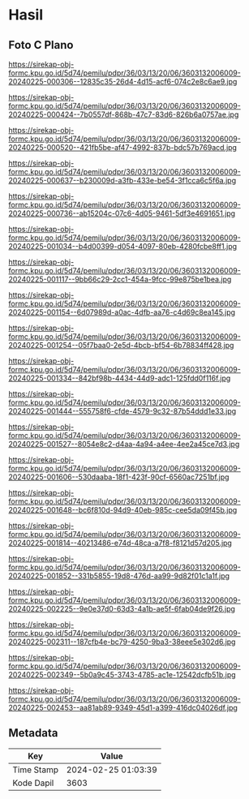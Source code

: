 # Hasil

## Foto C Plano

https://sirekap-obj-formc.kpu.go.id/5d74/pemilu/pdpr/36/03/13/20/06/3603132006009-20240225-000306--12835c35-26d4-4d15-acf6-074c2e8c6ae9.jpg

https://sirekap-obj-formc.kpu.go.id/5d74/pemilu/pdpr/36/03/13/20/06/3603132006009-20240225-000424--7b0557df-868b-47c7-83d6-826b6a0757ae.jpg

https://sirekap-obj-formc.kpu.go.id/5d74/pemilu/pdpr/36/03/13/20/06/3603132006009-20240225-000520--421fb5be-af47-4992-837b-bdc57b769acd.jpg

https://sirekap-obj-formc.kpu.go.id/5d74/pemilu/pdpr/36/03/13/20/06/3603132006009-20240225-000637--b230009d-a3fb-433e-be54-3f1cca6c5f6a.jpg

https://sirekap-obj-formc.kpu.go.id/5d74/pemilu/pdpr/36/03/13/20/06/3603132006009-20240225-000736--ab15204c-07c6-4d05-9461-5df3e4691651.jpg

https://sirekap-obj-formc.kpu.go.id/5d74/pemilu/pdpr/36/03/13/20/06/3603132006009-20240225-001034--b4d00399-d054-4097-80eb-4280fcbe8ff1.jpg

https://sirekap-obj-formc.kpu.go.id/5d74/pemilu/pdpr/36/03/13/20/06/3603132006009-20240225-001117--9bb66c29-2cc1-454a-9fcc-99e875be1bea.jpg

https://sirekap-obj-formc.kpu.go.id/5d74/pemilu/pdpr/36/03/13/20/06/3603132006009-20240225-001154--6d07989d-a0ac-4dfb-aa76-c4d69c8ea145.jpg

https://sirekap-obj-formc.kpu.go.id/5d74/pemilu/pdpr/36/03/13/20/06/3603132006009-20240225-001254--05f7baa0-2e5d-4bcb-bf54-6b78834ff428.jpg

https://sirekap-obj-formc.kpu.go.id/5d74/pemilu/pdpr/36/03/13/20/06/3603132006009-20240225-001334--842bf98b-4434-44d9-adc1-125fdd0f116f.jpg

https://sirekap-obj-formc.kpu.go.id/5d74/pemilu/pdpr/36/03/13/20/06/3603132006009-20240225-001444--555758f6-cfde-4579-9c32-87b54ddd1e33.jpg

https://sirekap-obj-formc.kpu.go.id/5d74/pemilu/pdpr/36/03/13/20/06/3603132006009-20240225-001527--8054e8c2-d4aa-4a94-a4ee-4ee2a45ce7d3.jpg

https://sirekap-obj-formc.kpu.go.id/5d74/pemilu/pdpr/36/03/13/20/06/3603132006009-20240225-001606--530daaba-18f1-423f-90cf-6560ac7251bf.jpg

https://sirekap-obj-formc.kpu.go.id/5d74/pemilu/pdpr/36/03/13/20/06/3603132006009-20240225-001648--bc6f810d-94d9-40eb-985c-cee5da09f45b.jpg

https://sirekap-obj-formc.kpu.go.id/5d74/pemilu/pdpr/36/03/13/20/06/3603132006009-20240225-001814--40213486-e74d-48ca-a7f8-f8121d57d205.jpg

https://sirekap-obj-formc.kpu.go.id/5d74/pemilu/pdpr/36/03/13/20/06/3603132006009-20240225-001852--331b5855-19d8-476d-aa99-9d82f01c1a1f.jpg

https://sirekap-obj-formc.kpu.go.id/5d74/pemilu/pdpr/36/03/13/20/06/3603132006009-20240225-002225--9e0e37d0-63d3-4a1b-ae5f-6fab04de9f26.jpg

https://sirekap-obj-formc.kpu.go.id/5d74/pemilu/pdpr/36/03/13/20/06/3603132006009-20240225-002311--187cfb4e-bc79-4250-9ba3-38eee5e302d6.jpg

https://sirekap-obj-formc.kpu.go.id/5d74/pemilu/pdpr/36/03/13/20/06/3603132006009-20240225-002349--5b0a9c45-3743-4785-ac1e-12542dcfb51b.jpg

https://sirekap-obj-formc.kpu.go.id/5d74/pemilu/pdpr/36/03/13/20/06/3603132006009-20240225-002453--aa81ab89-9349-45d1-a399-416dc04026df.jpg


## Metadata

| Key        | Value               |
| ---------- | ------------------- |
| Time Stamp | 2024-02-25 01:03:39 |
| Kode Dapil | 3603                |



